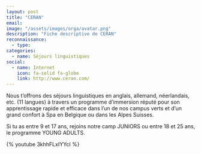 ```yaml
---
layout: post
title: "CERAN"
email: 
image: "/assets/images/orga/avatar.png"
description: "Fiche descriptive de CERAN"
reconnaissance:
  - type: 
categories: 
  - name: Séjours linguistiques
social:
  - name: Internet
    icon: fa-solid fa-globe
    link: http://www.ceran.com/
---
```

Nous t’offrons des séjours linguistiques en anglais, allemand, néerlandais, etc. (11 langues) à travers un programme d’immersion réputé pour son apprentissage rapide et efficace dans l’un de nos campus verts et d’un grand confort à Spa en Belgique ou dans les Alpes Suisses.

Si tu as entre 9 et 17 ans, rejoins notre camp JUNIORS ou entre 18 et 25 ans, le programme YOUNG ADULTS.

{% youtube 3khhFLxIYYcI %}
